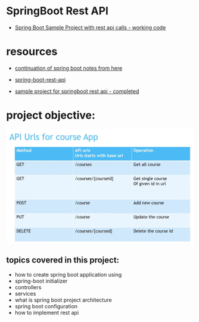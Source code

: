 
# SpringBoot Rest API

- [Spring Boot Sample Project with rest api calls - working code](https://github.com/njain51/springrest)

# resources


- [ continuation of spring boot notes from here](https://github.com/njain51/cascade)
- [spring-boot-rest-api](https://github.com/njain51/springrest)

- [sample project for springboot rest api - completed](https://github.com/sample-projects-only/hello-nitin-rest-api)

# project objective: 

![project objective](../images/springboot_restapi/1.0_project_objective.jpg)


## topics covered in this project:


- how to create spring boot application using
- spring-boot initializer
- controllers
- services
- what is spring boot project architecture
- spring boot configuration
- how to implement rest api


